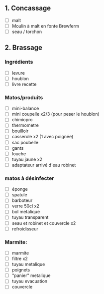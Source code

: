 
## 1. Concassage
- [ ] malt
- [ ] Moulin à malt en fonte Brewferm
- [ ] seau / torchon

## 2. Brassage
### Ingrédients
- [ ] levure
- [ ] houblon
- [ ] livre recette

### Matos/produits
- [ ] mini-balance
- [ ] mini coupelle x2/3 (pour peser le houblon)
- [ ] chimiopro
- [ ] thermometre
- [ ] bouilloir
- [ ] casserole x2 (1 avec poignée)
- [ ] sac poubelle
- [ ] gants
- [ ] louche
- [ ] tuyau jaune x2
- [ ] adaptateur arrivé d'eau robinet

### matos à désinfecter
- [ ] éponge
- [ ] spatule
- [ ] barboteur
- [ ] verre 50cl x2
- [ ] bol metalique
- [ ] tuyau transparent
- [ ] seau et robinet et couvercle x2
- [ ] refroidisseur

### Marmite:
- [ ] marmite
- [ ] filtre x2
- [ ] tuyau metalique
- [ ] poignets
- [ ] "panier" metalique
- [ ] tuyau evacuation
- [ ] couvercle
